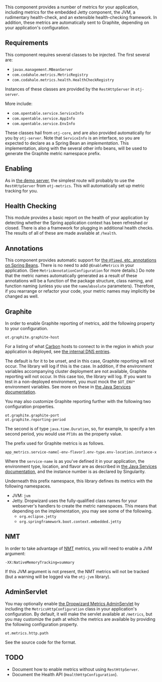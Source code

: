 This component provides a number of metrics for your application,
including metrics for the embedded Jetty component, the JVM, a
rudimentary health-check, and an extensible health-checking framework.
In addition, these metrics are automatically sent to Graphite, depending
on your application's configuration.

Requirements
------------
This component requires several classes to be injected.  The first
several are:
- `javax.management.MBeanServer`
- `com.codahale.metrics.MetricRegistry`
- `com.codahale.metrics.health.HealthCheckRegistry`

Instances of these classes are provided by the `RestHttpServer` in
`otj-server`.

More include:
- `com.opentable.service.ServiceInfo`
- `com.opentable.service.AppInfo`
- `com.opentable.service.EnvInfo`

These classes hail from `otj-core`, and are also provided automatically
for you by `otj-server`.  Note that `ServiceInfo` is an interface, so
you are expected to declare as a Spring Bean an _implementation_.  This
implementation, along with the several other info beans, will be used
to generate the Graphite metric namespace prefix.

Enabling
--------
As in [the demo server][1], the simplest route will probably to use the
`RestHttpServer` from `otj-metrics`.  This will automatically set up
metric tracking for you.

Health Checking
---------------
This module provides a basic report on the health of your application by
detecting whether the Spring application context has been refreshed or
closed.  There is also a framework for plugging in additional health
checks.  The results of all of these are made available at `/health`.

Annotations
-----------
This component provides automatic support for [the `@Timed`, etc.
annotations on Spring Beans][7].  There is no need to add
`@EnableMetrics` in your application.  (See
`MetricAnnotationConfiguration` for more details.)  Do note that the
metric names automatically generated as a result of these annotations
will be a function of the package structure, class naming, and function
naming (unless you use the `name`/`absolute` parameters).  Therefore, if
you rearrange or refactor your code, your metric names may implicitly be
changed as well.

Graphite
--------
In order to enable Graphite reporting of metrics, add the following
property to your configuration.

    ot.graphite.graphite-host

For a listing of what [Carbon][2] hosts to connect to in the region in
which your application is deployed, see [the internal DNS entries][3].

The default is for it to be unset, and in this case, Graphite reporting
will not occur.  The library will log if this is the case.  In addition,
if the environment variables accompanying cluster deployment are not
available, Graphite reporting will not occur.  In this case too, the
library will log.  If you want to test in a non-deployed environment,
you must mock the `$OT_ENV*` environment variables.  See more on these
in [the Java Services documentation][4].

You may also customize Graphite reporting further with the following two
configuration properties.

    ot.graphite.graphite-port
    ot.graphite.reporting-period

The second is of type `java.time.Duration`, so, for example, to specify
a ten second period, you would use `PT10s` as the property value.

The prefix used for Graphite metrics is as follows.

    app_metrics.service-name[-env-flavor].env-type.env-location.instance-x

Where the `service-name` is as you've defined it in your application,
the environment type, location, and flavor are as described in [the Java
Services documentation][4], and the instance number is as declared by
Singularity.

Underneath this prefix namespace, this library defines its metrics with
the following namespaces.

- JVM: `jvm`
- Jetty.  Dropwizard uses the fully-qualified class names for your
  webserver's handlers to create the metric namespaces.  This means that
  depending on the implementation, you may see some of the following.
  - `org.eclipse.jetty`
  - `org.springframework.boot.context.embedded.jetty`

NMT
---
In order to take advantage of [NMT][5] metrics, you will need to enable
a JVM argument:

    -XX:NativeMemoryTracking=summary

If this JVM argument is not present, the NMT metrics will not be
tracked (but a warning will be logged via the `otj-jvm` library).

AdminServlet
------------
You may optionally enable [the Dropwizard Metrics AdminServlet][6] by
including the `MetricsHttpConfiguration` class in your application's
configuration.  By default, it will make the servlet available at
`/metrics`, but you may customize the path at which the metrics are
available by providing the following configuration property.

    ot.metrics.http.path

See the source code for the format.

TODO
----
- Document how to enable metrics without using `RestHttpServer`.
- Document the Health API (`HealthHttpConfiguration`).

[1]: https://github.com/opentable/service-demo
[2]: https://github.com/graphite-project/carbon
[3]: https://github.com/opentable/ot-dns/blob/master/internal/otenv.com.db
[4]: https://wiki.otcorp.opentable.com/display/CP/ArchTeam+Java+Services
[5]: https://docs.oracle.com/javase/8/docs/technotes/guides/troubleshoot/tooldescr007.html
[6]: http://metrics.dropwizard.io/3.1.0/manual/servlets/#adminservlet
[7]: https://github.com/ryantenney/metrics-spring
